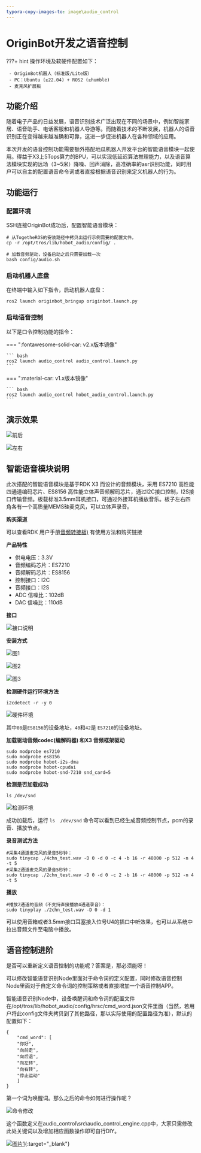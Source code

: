 ```yaml
---
typora-copy-images-to: image\audio_control
---
```


# **OriginBot开发之语音控制**

???+ hint
    操作环境及软硬件配置如下：

     - OriginBot机器人（标准版/Lite版）
     - PC：Ubuntu (≥22.04) + ROS2 (≥humble)
     - 麦克风扩展板



## **功能介绍**

随着电子产品的日益发展，语音识别技术广泛出现在不同的场景中，例如智能家居、语音助手、电话客服和机器人导游等。而随着技术的不断发展，机器人的语音识别正在变得越来越准确和可靠，这进一步促进机器人在各种领域的应用。

本次开发的语音控制功能需要额外搭配地瓜机器人开发平台的智能语音模块一起使用。得益于X3上5Tops算力的BPU，可以实现低延迟算法推理能力，以及语音算法模块实现的远场（3~5米）降噪、回声消除，高准确率的asr识别功能，同时用户可以自主的配置语音命令词或者直接根据语音识别来定义机器人的行为。

## **功能运行**

### **配置环境**

SSH连接OriginBot成功后，配置智能语音模块：

```
# 从TogetheROS的安装路径中拷贝出运行示例需要的配置文件。
cp -r /opt/tros/lib/hobot_audio/config/ .

# 加载音频驱动，设备启动之后只需要加载一次
bash config/audio.sh
```

### **启动机器人底盘**

在终端中输入如下指令，启动机器人底盘：

```
ros2 launch originbot_bringup originbot.launch.py
```

### **启动语音控制**

以下是口令控制功能的指令：

=== ":fontawesome-solid-car: v2.x版本镜像"

    ``` bash
    ros2 launch audio_control audio_control.launch.py
    ```

=== ":material-car: v1.x版本镜像"

    ``` bash
    ros2 launch audio_control hobot_audio_control.launch.py
    ```



## **演示效果**

![前后](../assets/img/audio_control/前后.gif)

![左右](../assets/img/audio_control/左右.gif)

## **智能语音模块说明**

此次搭配的智能语音模块是基于RDK X3 而设计的音频模块，采用 ES7210 高性能四通道编码芯片、ES8156 高性能立体声音频解码芯片，通过I2C接口控制，I2S接口传输音频。板载标准3.5mm耳机接口，可通过外接耳机播放音乐。板子左右四角各有一个高质量MEMS硅麦克风，可以立体声录音。

**购买渠道**

可以查看RDK 用户手册[音频转接板)](https://developer.d-robotics.cc/rdk_doc/Basic_Application/audio/audio_board_x3)
有使用方法和购买链接

**产品特性**

- 供电电压：3.3V
- 音频编码芯片：ES7210
- 音频解码芯片：ES8156
- 控制接口：I2C
- 音频接口：I2S
- ADC 信噪比：102dB
- DAC 信噪比：110dB

**接口**

![接口说明](../assets/img/audio_control/接口说明.png)

**安装方式**

![图1](../assets/img/audio_control/图1.png)

![图2](../assets/img/audio_control/图2.png)

![图3](../assets/img/audio_control/图3.png)

**检测硬件运行环境方法**

```
i2cdetect -r -y 0
```

![硬件环境](../assets/img/audio_control/硬件环境.png)

其中`08`是`ES8156`的设备地址，`40`和`42`是 `ES7210`的设备地址。

**加载驱动音频codec(编解码器) 和X3 音频框架驱动**

```
sudo modprobe es7210
sudo modprobe es8156
sudo modprobe hobot-i2s-dma
sudo modprobe hobot-cpudai
sudo modprobe hobot-snd-7210 snd_card=5
```

**检测是否加载成功**

```
ls /dev/snd
```

![检测环境](../assets/img/audio_control/检测环境.png)

成功加载后，运行 `ls  /dev/snd` 命令可以看到已经生成音频控制节点，pcm的录音、播放节点。

**录音测试方法**

```
#采集4通道麦克风的录音5秒钟：
sudo tinycap ./4chn_test.wav -D 0 -d 0 -c 4 -b 16 -r 48000 -p 512 -n 4 -t 5
#采集2通道麦克风的录音5秒钟：
sudo tinycap ./2chn_test.wav -D 0 -d 0 -c 2 -b 16 -r 48000 -p 512 -n 4 -t 5
```

**播放**

```
#播放2通道的音频（不支持直接播放4通道录音）：
sudo tinyplay ./2chn_test.wav -D 0 -d 1
```

可以使用音箱或者3.5mm接口耳塞接入位号U4的插口中听效果，也可以从系统中拉出音频文件至电脑中播放。

## **语音控制进阶**

是否可以重新定义语音控制的功能呢？答案是，那必须能呀！

可以修改智能语音识别Node里面对于命令词的定义配置，同时修改语音控制Node里面对于自定义命令词的控制策略或者直接增加一个语音控制APP。

智能语音识别Node中，设备唤醒词和命令词的配置文件在/opt/tros/lib/hobot_audio/config/hrsc/cmd_word.json文件里面（当然，若用户将此config文件夹拷贝到了其他路径，那以实际使用的配置路径为准），默认的配置如下：

```
{
    "cmd_word": [
    "你好",
    "向前走",
    "向后退",
    "向左转",
    "向右转",
    "停止运动"
    ]
}
```

第一个词为唤醒词。那么之后的命令如何进行操作呢？

![命令修改](../assets/img/audio_control/命令修改.png)

这个函数定义在audio_control\src\audio_control_engine.cpp中，大家只需修改此处关键词以及增加相应函数操作即可自行DIY。



[![图片1](../assets/img/footer.png)](https://www.guyuehome.com/){:target="_blank"}
